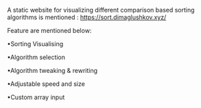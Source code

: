 A static website for visualizing different comparison based sorting algorithms is mentioned : https://sort.dimaglushkov.xyz/ 


Feature are mentioned below:

•Sorting Visualising

•Algorithm selection

•Algorithm tweaking & rewriting

•Adjustable speed and size

•Custom array input




